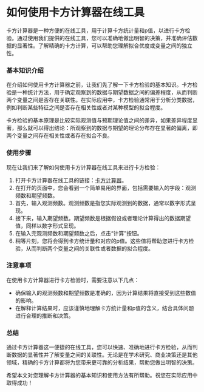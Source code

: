 如何使用卡方计算器在线工具
=============

卡方计算器是一种方便的在线工具，用于计算卡方统计量和p值，以进行卡方检验。通过使用我们提供的在线工具，您可以准确地做出明智的决策，并准确评估数据的显著性。了解精确的卡方计算，可以帮助您理解拟合优度或变量之间的独立性。

### 基本知识介绍

在介绍如何使用卡方计算器之前，让我们先了解一下卡方检验的基本知识。卡方检验是一种统计方法，用于确定观察到的数据与期望数据之间的偏差程度，从而判断两个变量之间是否存在关联性。在实际应用中，卡方检验通常用于分析分类数据，例如判断某些特征之间是否存在相关性或者对某种模型的拟合程度。

卡方检验的基本原理是比较实际观测值与预期理论值之间的差异，如果差异程度显著，那么就可以得出结论：所观察到的数据与期望的理论分布存在显著的偏离，即两个变量之间存在相关性或者存在拟合不良。

### 使用步骤

现在让我们来了解如何使用卡方计算器在线工具来进行卡方检验：

1. 打开卡方计算器在线工具的链接：[卡方计算器](https://www.onlinecalculatorsfree.com/zh-cn/math/chi-square-calculator.html)。
2. 在打开的页面中，您会看到一个简单易用的界面，包括需要输入的字段：观测频数和期望频数。
3. 首先，输入观测频数。观测频数是指您实际观测到的数据，通常以数字形式呈现。
4. 接下来，输入期望频数。期望频数是根据假设或者理论计算得出的数据期望值，同样以数字形式呈现。
5. 在输入完观测频数和期望频数之后，点击“计算”按钮。
6. 稍等片刻，您将会得到卡方统计量和对应的p值。这些值将帮助您进行卡方检验，从而判断两个变量之间的关联性或者数据的拟合程度。

### 注意事项

在使用卡方计算器进行卡方检验时，需要注意以下几点：

- 确保输入的观测频数和期望频数是准确的，因为计算结果将直接受到这些数值的影响。
- 在解释计算结果时，应该谨慎地理解卡方统计量和p值的含义，结合具体问题进行合理的推断和决策。

### 总结

通过卡方计算器这一便捷的在线工具，您可以快速、准确地进行卡方检验，从而判断数据的显著性并了解变量之间的关联性。无论是在学术研究、商业决策还是其他领域，精确的卡方计算都将为您带来更可靠的分析结果，帮助您做出明智的决策。

希望本文对您理解卡方计算器的基本知识和使用方法有所帮助。祝您在实际应用中取得成功！